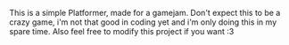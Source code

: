 This is a simple Platformer, made for a gamejam. Don't expect this to be a crazy game, i'm not that good in coding yet and i'm only doing this in my spare time. Also feel free to modify this project if you want :3

